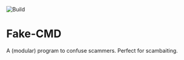 ![Build](https://github.com/HFDan/Fake-CMD/actions/workflows/CI.yml/badge.svg?branch=main)

# Fake-CMD

A (modular) program to confuse scammers. Perfect for scambaiting.
